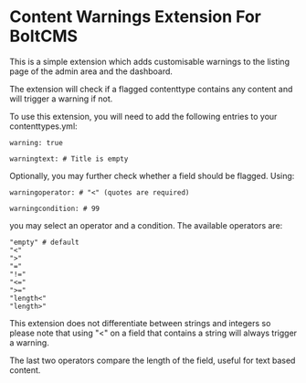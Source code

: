 # Content Warnings Extension For BoltCMS

This is a simple extension which adds customisable warnings to the listing page of the admin area and the dashboard.

The extension will check if a flagged contenttype contains any content and will trigger a warning if not.

To use this extension, you will need to add the following entries to your contenttypes.yml:

    warning: true

    warningtext: # Title is empty

Optionally, you may further check whether a field should be flagged. Using:

    warningoperator: # "<" (quotes are required)

    warningcondition: # 99

you may select an operator and a condition. The available operators are: 

    "empty" # default
    "<"
    ">"
    "="
    "!="
    "<="
    ">="
    "length<"
    "length>"

This extension does not differentiate between strings and integers so please note that using "<" on a field that contains a string will always trigger a warning.

The last two operators compare the length of the field, useful for text based content.

